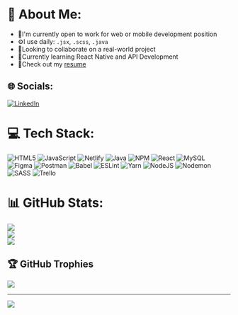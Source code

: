 # 💫 About Me:
- 🔭I'm currently open to work for web or mobile development position<br>
- ⚙️I use daily: `.jsx`, `.scss`, `.java`<br>
- 🤝Looking to collaborate on a real-world project<br>
- 🌱Currently learning React Native and API Development<br>
- 📄Check out my [resume](https://www.cakeresume.com/s--nyu7mlTd9ihEXVzdV1aXOQ--/windu-dua)


## 🌐 Socials:
[![LinkedIn](https://img.shields.io/badge/LinkedIn-%230077B5.svg?logo=linkedin&logoColor=white)](https://linkedin.com/in/https://www.linkedin.com/in/muhammad-windu-aji) 

# 💻 Tech Stack:
![HTML5](https://img.shields.io/badge/html5-%23E34F26.svg?style=flat&logo=html5&logoColor=white) ![JavaScript](https://img.shields.io/badge/javascript-%23323330.svg?style=flat&logo=javascript&logoColor=%23F7DF1E) ![Netlify](https://img.shields.io/badge/netlify-%23000000.svg?style=flat&logo=netlify&logoColor=#00C7B7) ![Java](https://img.shields.io/badge/java-%23ED8B00.svg?style=flat&logo=openjdk&logoColor=white) ![NPM](https://img.shields.io/badge/NPM-%23CB3837.svg?style=flat&logo=npm&logoColor=white) ![React](https://img.shields.io/badge/react-%2320232a.svg?style=flat&logo=react&logoColor=%2361DAFB) ![MySQL](https://img.shields.io/badge/mysql-%2300000f.svg?style=flat&logo=mysql&logoColor=white) ![Figma](https://img.shields.io/badge/figma-%23F24E1E.svg?style=flat&logo=figma&logoColor=white) ![Postman](https://img.shields.io/badge/Postman-FF6C37?style=flat&logo=postman&logoColor=white) ![Babel](https://img.shields.io/badge/Babel-F9DC3e?style=flat&logo=babel&logoColor=black) ![ESLint](https://img.shields.io/badge/ESLint-4B3263?style=flat&logo=eslint&logoColor=white) ![Yarn](https://img.shields.io/badge/yarn-%232C8EBB.svg?style=flat&logo=yarn&logoColor=white) ![NodeJS](https://img.shields.io/badge/node.js-6DA55F?style=flat&logo=node.js&logoColor=white) ![Nodemon](https://img.shields.io/badge/NODEMON-%23323330.svg?style=flat&logo=nodemon&logoColor=%BBDEAD) ![SASS](https://img.shields.io/badge/SASS-hotpink.svg?style=flat&logo=SASS&logoColor=white) ![Trello](https://img.shields.io/badge/Trello-%23026AA7.svg?style=flat&logo=Trello&logoColor=white)
# 📊 GitHub Stats:
![](https://github-readme-stats.vercel.app/api?username=PuddingJay&theme=react&hide_border=true&include_all_commits=true&count_private=true)<br/>
![](https://github-readme-streak-stats.herokuapp.com/?user=PuddingJay&theme=react&hide_border=true)<br/>
![](https://github-readme-stats.vercel.app/api/top-langs/?username=PuddingJay&theme=react&hide_border=true&include_all_commits=true&count_private=true&layout=compact)

## 🏆 GitHub Trophies
![](https://github-profile-trophy.vercel.app/?username=PuddingJay&theme=discord&no-frame=false&no-bg=true&margin-w=4)

---
[![](https://visitcount.itsvg.in/api?id=PuddingJay&icon=0&color=0)](https://visitcount.itsvg.in)

<!-- Proudly created with GPRM ( https://gprm.itsvg.in ) -->
